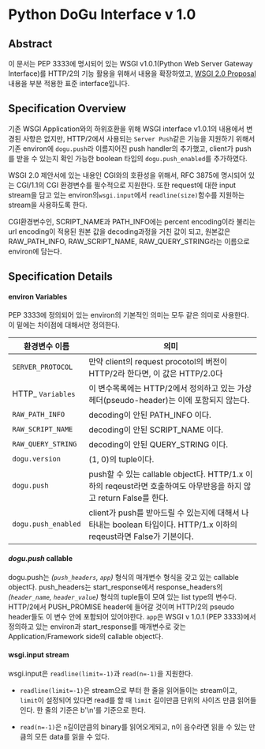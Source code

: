 # Python DoGu Interface v 1.0

## Abstract

이 문서는 PEP 3333에 명시되어 있는 WSGI v1.0.1(Python Web Server Gateway Interface)를 HTTP/2의 기능 활용을 위해서 내용을 확장하였고, [WSGI 2.0 Proposal](http://wsgi.readthedocs.org/en/latest/proposals-2.0.html) 내용을 부분 적용한 표준 interface입니다.

## Specification Overview

기존 WSGI Application와의 하위호환을 위해 WSGI interface v1.0.1의 내용에서 변경된 사항은 없지만, HTTP/2에서 사용되는 ```Server Push```같은 기능을 지원하기 위해서 기존 environ에 ```dogu.push```라 이름지어진 push handler의 추가했고, client가 push를 받을 수 있는지 확인 가능한 boolean 타입의 ```dogu.push_enabled```를 추가하였다.

WSGI 2.0 제안서에 있는 내용인 CGI와의 호환성을 위해서, RFC 3875에 명시되어 있는 CGI/1.1의 CGI 환경변수를 필수적으로 지원한다. 또한 request에 대한 input stream을 담고 있는 environ의```wsgi.input```에서 ```readline(size)```함수를 지원하는 stream을 사용하도록 한다.

CGI환경변수인, SCRIPT_NAME과 PATH_INFO에는 percent encoding이라 불리는 url encoding이 적용된 원본 값을 decoding과정을 거친 값이 되고, 원본값은 RAW_PATH_INFO, RAW_SCRIPT_NAME, RAW_QUERY_STRING라는 이름으로 environ에 담는다.


## Specification Details

#### environ Variables

PEP 3333에 정의되어 있는 environ의 기본적인 의미는 모두 같은 의미로 사용한다. 이 밑에는 차이점에 대해서만 정의한다.

| 환경변수 이름  | 의미				     |
|------------------|-----------------------------|
| `SERVER_PROTOCOL` | 만약 client의 request procotol의 버전이 HTTP/2라 한다면, 이 값은 HTTP/2.0다 |
| HTTP_ ```Variables``` | 이 변수목록에는 HTTP/2에서 정의하고 있는 가상헤더(pseudo-header)는 이에 포함되지 않는다. |
| `RAW_PATH_INFO` | decoding이 안된 PATH_INFO 이다. |
| `RAW_SCRIPT_NAME` | decoding이 안된 SCRIPT_NAME 이다. |
| `RAW_QUERY_STRING` | decoding이 안된 QUERY_STRING 이다. |
| `dogu.version` | (1, 0)의 tuple이다. |
| `dogu.push` | push할 수 있는 callable object다. HTTP/1.x 이하의  reqeust라면 호출하여도 아무반응을 하지 않고 return False를 한다. |
| `dogu.push_enabled` | client가 push를 받아드릴 수 있는지에 대해서 나타내는 boolean 타입이다. HTTP/1.x 이하의 reqeust라면 False가 기본이다. |


#### _dogu.push_ callable

dogu.push는 _(`push_headers`, `app`)_ 형식의 매개변수 형식을 갖고 있는 callable object다. push_headers는 start_response에서 response_headers의  _(`header_name`, `header_value`)_ 형식의 tuple들이 모여 있는 list type의 변수다. HTTP/2에서 PUSH_PROMISE header에 들어갈 것이며 HTTP/2의 pseudo header들도 이 변수 안에 포함되어 있어야한다. `app`은 WSGI v 1.0.1 (PEP 3333)에서 정의하고 있는 environ과 start_response를 매개변수로 갖는 Application/Framework side의 callable object다.

#### wsgi.input stream

wsgi.input은 ```readline(limit=-1)```과 ```read(n=-1)```을 지원한다.

* ```readline(limit=-1)```은 stream으로 부터 한 줄을 읽어들이는 stream이고, `limit`이 설정되어 있다면 read를 할 때 `limit` 길이만큼 단위의 사이즈 만큼 읽어들인다. 한 줄의 기준은 b'\n'를 기준으로 한다.

* ```read(n=-1)```은 `n`길이만큼의 binary를 읽어오게되고, n이 음수라면 읽을 수 있는 만큼의 모든 data를 읽을 수 있다.
